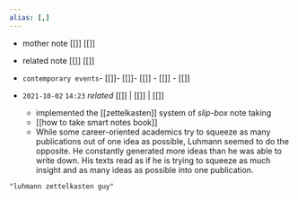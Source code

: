 ```yaml
---
alias: [,]
---
```

- mother note [[]] [[]]
- related note [[]] [[]]
- `contemporary events`- [[]]- [[]]- [[]] - [[]]	- [[]]

- `2021-10-02`  `14:23` _related_ [[]] | [[]] | [[]]
	- implemented the [[zettelkasten]] system of _slip-box_ note taking
	- [[how to take smart notes book]]
	- While some career-oriented academics try to squeeze as many publications out of one idea as possible, Luhmann seemed to do the opposite. He constantly generated more ideas than he was able to write down. His texts read as if he is trying to squeeze as much insight and as many ideas as possible into one publication.

```query
"luhmann zettelkasten guy"
```